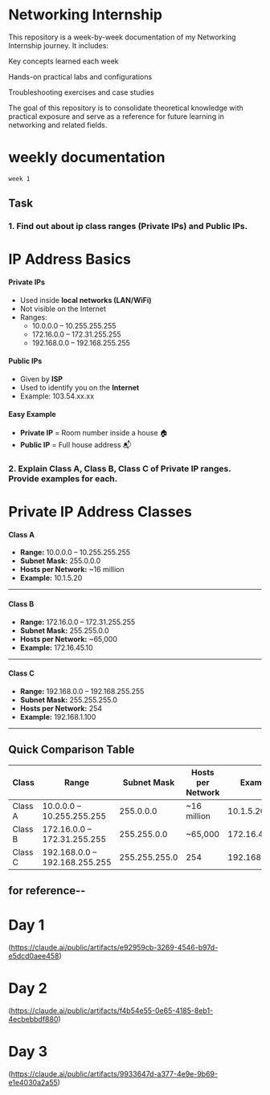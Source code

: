 
# Networking Internship

This repository is a week-by-week documentation of my Networking Internship journey. It includes:

Key concepts learned each week

Hands-on practical labs and configurations

Troubleshooting exercises and case studies

The goal of this repository is to consolidate theoretical knowledge with practical exposure and serve as a reference for future learning in networking and related fields.

# weekly documentation

```
week 1
```


## Task

### 1. Find out about ip class ranges (Private IPs) and Public IPs.
   # IP Address Basics

#### Private IPs
- Used inside **local networks (LAN/WiFi)**  
- Not visible on the Internet  
- Ranges:  
  - 10.0.0.0 – 10.255.255.255  
  - 172.16.0.0 – 172.31.255.255  
  - 192.168.0.0 – 192.168.255.255  

#### Public IPs
- Given by **ISP**  
- Used to identify you on the **Internet**  
- Example: 103.54.xx.xx  

#### Easy Example
- **Private IP** = Room number inside a house 🏠  
- **Public IP** = Full house address 📬

  

### 2. Explain Class A, Class B, Class C of Private IP ranges. Provide examples for each.
# Private IP Address Classes

#### Class A
- **Range:** 10.0.0.0 – 10.255.255.255  
- **Subnet Mask:** 255.0.0.0  
- **Hosts per Network:** ~16 million  
- **Example:** 10.1.5.20  

---

#### Class B
- **Range:** 172.16.0.0 – 172.31.255.255  
- **Subnet Mask:** 255.255.0.0  
- **Hosts per Network:** ~65,000  
- **Example:** 172.16.45.10  

---

#### Class C
- **Range:** 192.168.0.0 – 192.168.255.255  
- **Subnet Mask:** 255.255.255.0  
- **Hosts per Network:** 254  
- **Example:** 192.168.1.100  

---

## Quick Comparison Table

| Class   | Range                              | Subnet Mask      | Hosts per Network | Example        |
|---------|------------------------------------|------------------|------------------|----------------|
| Class A | 10.0.0.0 – 10.255.255.255          | 255.0.0.0        | ~16 million      | 10.1.5.20      |
| Class B | 172.16.0.0 – 172.31.255.255        | 255.255.0.0      | ~65,000          | 172.16.45.10   |
| Class C | 192.168.0.0 – 192.168.255.255      | 255.255.255.0    | 254              | 192.168.1.100  |



## for reference--

# Day 1
(https://claude.ai/public/artifacts/e92959cb-3269-4546-b97d-e5dcd0aee458)

# Day 2
(https://claude.ai/public/artifacts/f4b54e55-0e65-4185-8eb1-4ecbebbdf880)

# Day 3
(https://claude.ai/public/artifacts/9933647d-a377-4e9e-9b69-e1e4030a2a55)
